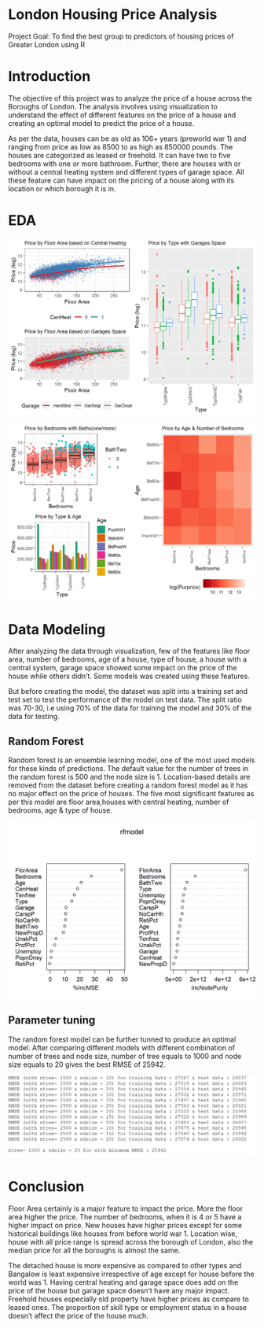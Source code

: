 # London Housing Price Analysis 
Project Goal: To find the best group to predictors of housing prices of Greater London using R 

# Introduction
The objective of this project was to analyze the price of a house across the Boroughs of London. The analysis involves using visualization to understand the effect of different features on the price of a house and creating an optimal model to predict the price of a house. 

As per the data, houses can be as old as 106+ years (preworld war 1) and ranging from price as low as 8500 to as high as 850000 pounds. The houses are categorized as leased or freehold. It can have two to five bedrooms with one or more bathroom. Further, there are houses with or without a central heating system and different types of garage space. All these feature can have impact on the pricing of a house along with its location or which borough it is in. 

# EDA
![image1](/images/EDA%20(1).png)

![image2](/images/EDA%20(2).png)

# Data Modeling
After analyzing the data through visualization, few of the features like floor area, number of bedrooms, age of a house, type of house, a house with a central system, garage space showed some impact on the price of the house while others didn’t. Some models was created using these features.

But before creating the model, the dataset was split into a training set and test set to test the performance of the model on test data. The split ratio was 70-30, i.e using 70% of the data for training the model and 30% of the data for testing.

## Random Forest
Random forest is an ensemble learning model, one of the most used models for these kinds of predictions.
The default value for the number of trees in the random forest is 500 and the node size is 1. Location-based details are removed from the dataset before creating a random forest model as it has no major effect on the price of houses. The five most significant features as per this model are floor area,houses with central heating, number of bedrooms, age & type of house.

![image3](https://github.com/rchadha96/housing-data-london/blob/master/images/EDA%20(4).png)

## Parameter tuning
The random forest model can be further tunned to produce an optimal model. After comparing different models with different combination of number of trees and node size, number of tree equals to 1000 and node size equals to 20 gives the best RMSE of 25942.

![](https://github.com/rchadha96/housing-data-london/blob/master/images/EDA%20(5).png)

# Conclusion
Floor Area certainly is a major feature to impact the price. More the floor area higher the price. The number of bedrooms, when it is 4 or 5 have a higher impact on price. New houses have higher prices except for some historical buildings like houses from before world war 1. Location wise, house with all price range is spread across the borough of London, also the median price for all the boroughs is almost the same. 

The detached house is more expensive as compared to other types and Bangalow is least expensive irrespective of age except for house before the world was 1. Having central heating and garage space does add on the price of the house but garage space doesn’t have any major impact. Freehold houses especially old property have higher prices as compare to leased ones. The proportion of skill type or employment status in a house doesn’t affect the price of the house much.

